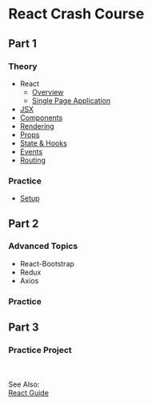 # React Crash Course

## Part 1
### Theory
 - React
   - [Overview](https://github.com/LiquidPlummer/ReactCrashCourseLessonPlan/blob/main/react-overview.md)
   - [Single Page Application](https://gitlab.com/revature_training/react-team/-/blob/master/modules/01-intro-to-react/single-page-application.md)
 - [JSX](https://github.com/LiquidPlummer/ReactCrashCourseLessonPlan/blob/main/jsx.md)
 - [Components](https://github.com/LiquidPlummer/ReactCrashCourseLessonPlan/blob/main/components.md)
 - [Rendering](https://gitlab.com/revature_training/react-team/-/blob/master/modules/02-react-fundamentals/rendering.md)
 - [Props](https://gitlab.com/revature_training/react-team/-/blob/master/modules/02-react-fundamentals/props-and-state.md)
 - [State & Hooks](https://reactjs.org/docs/hooks-state.html)
 - [Events](https://gitlab.com/revature_training/react-team/-/blob/master/modules/02-react-fundamentals/events.md)
 - [Routing](https://gitlab.com/revature_training/react-team/-/blob/master/modules/02-react-fundamentals/routing.md)

### Practice
 - [Setup](https://github.com/LiquidPlummer/ReactCrashCourseLessonPlan/blob/main/setup.md)


## Part 2
### Advanced Topics
 - React-Bootstrap
 - Redux
 - Axios
### Practice


## Part 3
### Practice Project


<BR><BR>See Also:  
 [React Guide](https://reactjs.org/docs/hello-world.html)
